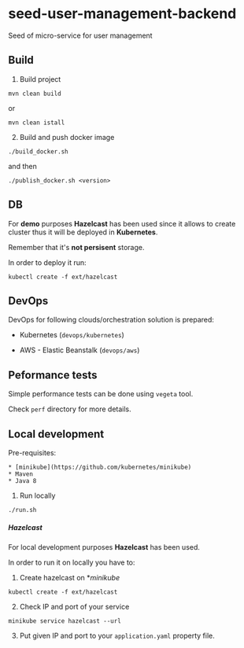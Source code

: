 # seed-user-management-backend

Seed of micro-service for user management

## Build

1) Build project

```
mvn clean build
```

or

```
mvn clean istall
```

2) Build and push docker image

```
./build_docker.sh
```

and then

```
./publish_docker.sh <version>
```

## DB

For **demo** purposes **Hazelcast** has been used since it allows to create cluster thus it will be deployed in **Kubernetes**.

Remember that it's **not persisent** storage.

In order to deploy it run:

```
kubectl create -f ext/hazelcast
```

## DevOps

DevOps for following clouds/orchestration solution is prepared:

* Kubernetes (`devops/kubernetes`)

* AWS - Elastic Beanstalk (`devops/aws`)

## Peformance tests

Simple performance tests can be done using `vegeta` tool.

Check `perf` directory for more details.

## Local development

Pre-requisites:

    * [minikube](https://github.com/kubernetes/minikube)
    * Maven
    * Java 8

1) Run locally

```
./run.sh
```

##### Hazelcast

For local development purposes **Hazelcast** has been used.

In order to run it on locally you have to:

1) Create hazelcast on **minikube* 

```
kubectl create -f ext/hazelcast
```

2) Check IP and port of your service

```
minikube service hazelcast --url
```

3) Put given IP and port to your `application.yaml` property file.